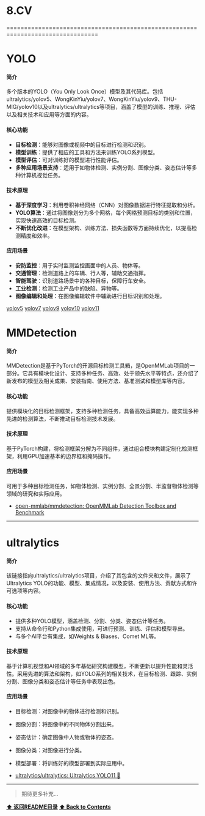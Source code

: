 # 8.CV

================================================================================

# YOLO

#### 简介
多个版本的YOLO（You Only Look Once）模型及其代码库。包括ultralytics/yolov5、WongKinYiu/yolov7、WongKinYiu/yolov9、THU-MIG/yolov10以及ultralytics/ultralytics等项目，涵盖了模型的训练、推理、评估以及相关技术和应用等方面的内容。
#### 核心功能
- **目标检测**：能够对图像或视频中的目标进行检测和识别。
- **模型训练**：提供了相应的工具和方法来训练YOLO系列模型。
- **模型评估**：可对训练好的模型进行性能评估。
- **多种应用场景支持**：适用于如物体检测、实例分割、图像分类、姿态估计等多种计算机视觉任务。
#### 技术原理
- **基于深度学习**：利用卷积神经网络（CNN）对图像数据进行特征提取和分析。
- **YOLO算法**：通过将图像划分为多个网格，每个网格预测目标的类别和位置，实现快速高效的目标检测。
- **不断优化改进**：在模型架构、训练方法、损失函数等方面持续优化，以提高检测精度和效率。
#### 应用场景
- **安防监控**：用于实时监测监控画面中的人员、物体等。
- **交通管理**：检测道路上的车辆、行人等，辅助交通指挥。
- **智能驾驶**：识别道路场景中的各种目标，保障行车安全。
- **工业检测**：检测工业产品中的缺陷、异物等。
- **图像编辑和处理**：在图像编辑软件中辅助进行目标识别和处理。 

[yolov5](https://github.com/ultralytics/yolov5)
[yolov7](https://github.com/WongKinYiu/yolov7)
[yolov9](https://github.com/WongKinYiu/yolov9)
[yolov10](https://github.com/THU-MIG/yolov10)
[yolov11](https://github.com/ultralytics/ultralytics)


# MMDetection

#### 简介
MMDetection是基于PyTorch的开源目标检测工具箱，是OpenMMLab项目的一部分。它具有模块化设计、支持多种任务、高效、处于领先水平等特点，还介绍了新发布的模型及相关成果、安装指南、使用方法、基准测试和模型库等内容。
#### 核心功能
提供模块化的目标检测框架，支持多种检测任务，具备高效运算能力，能实现多种先进的检测算法，不断推动目标检测技术发展。
#### 技术原理
基于PyTorch构建，将检测框架分解为不同组件，通过组合模块构建定制化检测框架，利用GPU加速基本的边界框和掩码操作。
#### 应用场景
可用于多种目标检测任务，如物体检测、实例分割、全景分割、半监督物体检测等领域的研究和实际应用。 


- [open-mmlab/mmdetection: OpenMMLab Detection Toolbox and Benchmark](https://github.com/open-mmlab/mmdetection)

------------------------------------------------------------

# ultralytics

#### 简介
该链接指向ultralytics/ultralytics项目，介绍了其包含的文件夹和文件，展示了Ultralytics YOLO的功能、模型、集成情况，以及安装、使用方法、贡献方式和许可选项等内容。
#### 核心功能
- 提供多种YOLO模型，涵盖检测、分割、分类、姿态估计等任务。
- 支持从命令行和Python集成使用，可进行预测、训练、评估和模型导出。
- 与多个AI平台有集成，如Weights & Biases、Comet ML等。
#### 技术原理
基于计算机视觉和AI领域的多年基础研究构建模型，不断更新以提升性能和灵活性。采用先进的算法和架构，如YOLO系列的相关技术，在目标检测、跟踪、实例分割、图像分类和姿态估计等任务中表现出色。
#### 应用场景
- 目标检测：对图像中的物体进行检测和识别。
- 图像分割：将图像中的不同物体分割出来。
- 姿态估计：确定图像中人物或物体的姿态。
- 图像分类：对图像进行分类。
- 模型部署：将训练好的模型部署到实际应用中。 


- [ultralytics/ultralytics: Ultralytics YOLO11 🚀](https://github.com/ultralytics/ultralytics)

------------------------------------------------------------

>期待更多补充...

**[⬆ 返回README目录](../README.md#目录)**
**[⬆ Back to Contents](../README-EN.md#contents)**